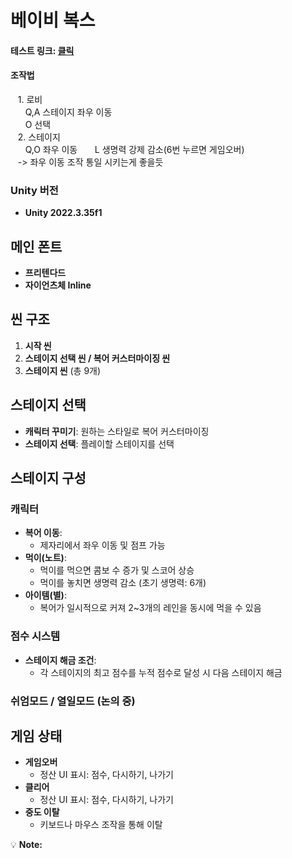 # 베이비 복스

#### 테스트 링크:  [클릭](https://kchanyou.github.io/BabyBoks_PlayTest/) <br>
#### 조작법 <br>
&nbsp;&nbsp;  1. 로비 <br>
&nbsp;&nbsp;  &nbsp;&nbsp;  Q,A 스테이지 좌우 이동 <br> 
&nbsp;&nbsp;  &nbsp;&nbsp;  O 선택 <br>
&nbsp;&nbsp;  2. 스테이지 <br>
&nbsp;&nbsp;  &nbsp;&nbsp;  Q,O 좌우 이동 
&nbsp;&nbsp;  &nbsp;&nbsp;  L 생명력 강제 감소(6번 누르면 게임오버) <br> 
&nbsp;&nbsp;  -> 좌우 이동 조작 통일 시키는게 좋을듯 <br> 

### Unity 버전  
- **Unity 2022.3.35f1**


## 메인 폰트  
- **프리텐다드**  
- **자이언츠체 Inline**


## 씬 구조  
1. **시작 씬**  
2. **스테이지 선택 씬 / 복어 커스터마이징 씬**  
3. **스테이지 씬** (총 9개)


## 스테이지 선택  
- **캐릭터 꾸미기**: 원하는 스타일로 복어 커스터마이징  
- **스테이지 선택**: 플레이할 스테이지를 선택  


## 스테이지 구성  

### 캐릭터  
- **복어 이동**:  
  - 제자리에서 좌우 이동 및 점프 가능  
- **먹이(노트)**:  
  - 먹이를 먹으면 콤보 수 증가 및 스코어 상승  
  - 먹이를 놓치면 생명력 감소 (초기 생명력: 6개)  
- **아이템(별)**:  
  - 복어가 일시적으로 커져 2~3개의 레인을 동시에 먹을 수 있음  

### 점수 시스템  
- **스테이지 해금 조건**:  
  - 각 스테이지의 최고 점수를 누적 점수로 달성 시 다음 스테이지 해금  

### 쉬엄모드 / 열일모드 (논의 중)


## 게임 상태  

- **게임오버**  
  - 정산 UI 표시: 점수, 다시하기, 나가기  
- **클리어**  
  - 정산 UI 표시: 점수, 다시하기, 나가기  
- **중도 이탈**  
  - 키보드나 마우스 조작을 통해 이탈  


💡 **Note:**  
